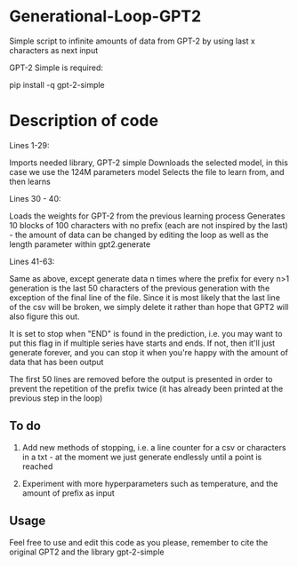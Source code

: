 # Generational-Loop-GPT2
Simple script to infinite amounts of data from GPT-2 by using last x characters as next input


GPT-2 Simple is required:

pip install -q gpt-2-simple

# Description of code
Lines 1-29:

Imports needed library, GPT-2 simple
Downloads the selected model, in this case we use the 124M parameters model
Selects the file to learn from, and then learns


Lines 30 - 40:

Loads the weights for GPT-2 from the previous learning process
Generates 10 blocks of 100 characters with no prefix (each are not inspired by the last) - the amount of data can be changed by editing the loop as well as the length parameter within gpt2.generate

Lines 41-63:

Same as above, except generate data n times where the prefix for every n>1 generation is the last 50 characters of the previous generation with the exception of the final line of the file. Since it is most likely that the last line of the csv will be broken, we simply delete it rather than hope that GPT2 will also figure this out.  

It is set to stop when "END" is found in the prediction, i.e. you may want to put this flag in if multiple series have starts and ends. If not, then it'll just generate forever, and you can stop it when you're happy with the amount of data that has been output

The first 50 lines are removed before the output is presented in order to prevent the repetition of the prefix twice (it has already been printed at the previous step in the loop)


## To do
1. Add new methods of stopping, i.e. a line counter for a csv or characters in a txt - at the moment we just generate endlessly until a point is reached

2. Experiment with more hyperparameters such as temperature, and the amount of prefix as input 


## Usage
Feel free to use and edit this code as you please, remember to cite the original GPT2 and the library gpt-2-simple
